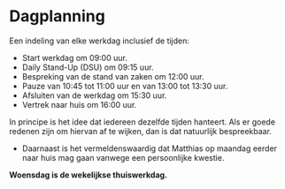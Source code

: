 # Dagplanning

Een indeling van elke werkdag inclusief de tijden:

- Start werkdag om 09:00 uur.
- Daily Stand-Up (DSU) om 09:15 uur.
- Bespreking van de stand van zaken om 12:00 uur.
- Pauze van 10:45 tot 11:00 uur en van 13:00 tot 13:30 uur.
- Afsluiten van de werkdag om 15:30 uur.
- Vertrek naar huis om 16:00 uur.

In principe is het idee dat iedereen dezelfde tijden hanteert. Als er goede redenen zijn om hiervan af te wijken, dan is dat natuurlijk bespreekbaar.

- Daarnaast is het vermeldenswaardig dat Matthias op maandag eerder naar huis mag gaan vanwege een persoonlijke kwestie.

**Woensdag is de wekelijkse thuiswerkdag.**
